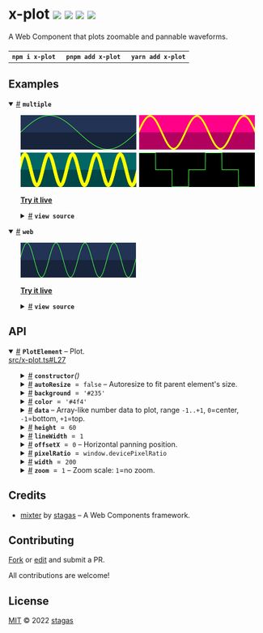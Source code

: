 <h1>
x-plot <a href="https://npmjs.org/package/x-plot"><img src="https://img.shields.io/badge/npm-v2.0.0-F00.svg?colorA=000"/></a> <a href="src"><img src="https://img.shields.io/badge/loc-228-FFF.svg?colorA=000"/></a> <a href="https://cdn.jsdelivr.net/npm/x-plot@2.0.0/dist/x-plot.min.js"><img src="https://img.shields.io/badge/brotli-2.7K-333.svg?colorA=000"/></a> <a href="LICENSE"><img src="https://img.shields.io/badge/license-MIT-F0B.svg?colorA=000"/></a>
</h1>

<p></p>

A Web Component that plots zoomable and pannable waveforms.

<h4>
<table><tr><td title="Triple click to select and copy paste">
<code>npm i x-plot </code>
</td><td title="Triple click to select and copy paste">
<code>pnpm add x-plot </code>
</td><td title="Triple click to select and copy paste">
<code>yarn add x-plot</code>
</td></tr></table>
</h4>

## Examples

<details id="example$multiple" title="multiple" open><summary><span><a href="#example$multiple">#</a></span>  <code><strong>multiple</strong></code></summary>  <ul><p></p>  <a href="https://stagas.github.io/x-plot/example/multiple.html"><img width="462.85714285714283" src="example/multiple.png"></img>  <p><strong>Try it live</strong></p></a>    <details id="source$multiple" title="multiple source code" ><summary><span><a href="#source$multiple">#</a></span>  <code><strong>view source</strong></code></summary>  <a href="example/multiple.ts">example/multiple.ts</a>  <p>

```ts
import { PlotElement } from 'x-plot'
customElements.define('x-plot', PlotElement)

document.body.innerHTML = /*html*/ `
<div id="demo" style="display:inline-grid;grid:1fr 1fr/1fr 1fr;gap:5px;">
  <x-plot width="200" height="60"></x-plot>
  <x-plot width="200" height="60" background="#f08" color="#ff0" zoom="4" linewidth="3"></x-plot>
  <x-plot width="200" height="60" background="#066" color="yellow" zoom="20" linewidth="6"></x-plot>
  <x-plot width="200" height="60" background="#000"></x-plot>
</div>
`

const plots = document.querySelectorAll('x-plot') as NodeListOf<PlotElement>
const rate = 44100
const sine = (i: number, hz: number) =>
  Math.sin(hz * (i * (1 / rate)) * Math.PI * 2)

plots[0].data = Array(44100).fill(0).map((_, i) => sine(i, 1))
plots[1].data = Array(44100).fill(0).map((_, i) => sine(i, 10))
plots[2].data = Array(44100).fill(0).map((_, i) => sine(i, 100))
plots[3].data = [1, 0, -1, 0, 1, 0, -1]
```

</p>
</details></ul></details><details id="example$web" title="web" open><summary><span><a href="#example$web">#</a></span>  <code><strong>web</strong></code></summary>  <ul><p></p>  <a href="https://stagas.github.io/x-plot/example/web.html"><img width="228.57142857142856" src="example/web.webp"></img>  <p><strong>Try it live</strong></p></a>    <details id="source$web" title="web source code" ><summary><span><a href="#source$web">#</a></span>  <code><strong>view source</strong></code></summary>  <a href="example/web.ts">example/web.ts</a>  <p>

```ts
import { PlotElement } from 'x-plot'
customElements.define('x-plot', PlotElement)

const plot = new PlotElement()
plot.id = 'demo'

document.body.appendChild(plot)

let n = 0
const sine = (i: number, hz: number) =>
  Math.sin(hz * (i * (1 / 1000)) * Math.PI * 2)
const loop = () => {
  requestAnimationFrame(loop)
  plot.data = Array(1000).fill(0).map(_ => sine(++n, 4))
  n += 1000 / 4 / 60 // sampleRate/hz/frameRate to loop video capture every 1 second
}
loop()
```

</p>
</details></ul></details>

## API

<p>  <details id="PlotElement$1" title="Class" open><summary><span><a href="#PlotElement$1">#</a></span>  <code><strong>PlotElement</strong></code>     &ndash; Plot.</summary>  <a href="src/x-plot.ts#L27">src/x-plot.ts#L27</a>  <ul>        <p>  <details id="constructor$3" title="Constructor" ><summary><span><a href="#constructor$3">#</a></span>  <code><strong>constructor</strong></code><em>()</em>    </summary>    <ul>    <p>  <details id="new PlotElement$4" title="ConstructorSignature" ><summary><span><a href="#new PlotElement$4">#</a></span>  <code><strong>new PlotElement</strong></code><em>()</em>    </summary>    <ul><p><a href="#PlotElement$1">PlotElement</a></p>        </ul></details></p>    </ul></details><details id="autoResize$11" title="Property" ><summary><span><a href="#autoResize$11">#</a></span>  <code><strong>autoResize</strong></code>  <span><span>&nbsp;=&nbsp;</span>  <code>false</code></span>   &ndash; Autoresize to fit parent element's size.</summary>  <a href="src/x-plot.ts#L39">src/x-plot.ts#L39</a>  <ul><p>boolean</p>        </ul></details><details id="background$9" title="Property" ><summary><span><a href="#background$9">#</a></span>  <code><strong>background</strong></code>  <span><span>&nbsp;=&nbsp;</span>  <code>'#235'</code></span>  </summary>  <a href="src/x-plot.ts#L36">src/x-plot.ts#L36</a>  <ul><p>string</p>        </ul></details><details id="color$10" title="Property" ><summary><span><a href="#color$10">#</a></span>  <code><strong>color</strong></code>  <span><span>&nbsp;=&nbsp;</span>  <code>'#4f4'</code></span>  </summary>  <a href="src/x-plot.ts#L37">src/x-plot.ts#L37</a>  <ul><p>string</p>        </ul></details><details id="data$14" title="Property" ><summary><span><a href="#data$14">#</a></span>  <code><strong>data</strong></code>     &ndash; Array-like number data to plot, range <code>-1..+1</code>, <code>0</code>=center, <code>-1</code>=bottom, <code>+1</code>=top.</summary>  <a href="src/x-plot.ts#L49">src/x-plot.ts#L49</a>  <ul><p><span>ArrayLike</span>&lt;number&gt;</p>        </ul></details><details id="height$6" title="Property" ><summary><span><a href="#height$6">#</a></span>  <code><strong>height</strong></code>  <span><span>&nbsp;=&nbsp;</span>  <code>60</code></span>  </summary>  <a href="src/x-plot.ts#L33">src/x-plot.ts#L33</a>  <ul><p>number</p>        </ul></details><details id="lineWidth$7" title="Property" ><summary><span><a href="#lineWidth$7">#</a></span>  <code><strong>lineWidth</strong></code>  <span><span>&nbsp;=&nbsp;</span>  <code>1</code></span>  </summary>  <a href="src/x-plot.ts#L34">src/x-plot.ts#L34</a>  <ul><p>number</p>        </ul></details><details id="offsetX$13" title="Property" ><summary><span><a href="#offsetX$13">#</a></span>  <code><strong>offsetX</strong></code>  <span><span>&nbsp;=&nbsp;</span>  <code>0</code></span>   &ndash; Horizontal panning position.</summary>  <a href="src/x-plot.ts#L43">src/x-plot.ts#L43</a>  <ul><p>number</p>        </ul></details><details id="pixelRatio$8" title="Property" ><summary><span><a href="#pixelRatio$8">#</a></span>  <code><strong>pixelRatio</strong></code>  <span><span>&nbsp;=&nbsp;</span>  <code>window.devicePixelRatio</code></span>  </summary>  <a href="src/x-plot.ts#L35">src/x-plot.ts#L35</a>  <ul><p>number</p>        </ul></details><details id="width$5" title="Property" ><summary><span><a href="#width$5">#</a></span>  <code><strong>width</strong></code>  <span><span>&nbsp;=&nbsp;</span>  <code>200</code></span>  </summary>  <a href="src/x-plot.ts#L32">src/x-plot.ts#L32</a>  <ul><p>number</p>        </ul></details><details id="zoom$12" title="Property" ><summary><span><a href="#zoom$12">#</a></span>  <code><strong>zoom</strong></code>  <span><span>&nbsp;=&nbsp;</span>  <code>1</code></span>   &ndash; Zoom scale: <code>1</code>=no zoom.</summary>  <a href="src/x-plot.ts#L41">src/x-plot.ts#L41</a>  <ul><p>number</p>        </ul></details></p></ul></details></p>

## Credits

- [mixter](https://npmjs.org/package/mixter) by [stagas](https://github.com/stagas) &ndash; A Web Components framework.

## Contributing

[Fork](https://github.com/stagas/x-plot/fork) or [edit](https://github.dev/stagas/x-plot) and submit a PR.

All contributions are welcome!

## License

<a href="LICENSE">MIT</a> &copy; 2022 [stagas](https://github.com/stagas)
